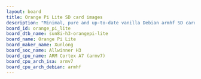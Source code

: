 ```yaml
---
layout: board
title: Orange Pi Lite SD card images
description: "Minimal, pure and up-to-date vanilla Debian armhf SD card images for Orange Pi Lite by Xunlong, SoC: Allwinner H3, CPU ISA: armv7"
board_id: orange_pi_lite
board_dtb_name: sun8i-h3-orangepi-lite
board_name: Orange Pi Lite
board_maker_name: Xunlong
board_soc_name: Allwinner H3
board_cpu_name: ARM Cortex A7 (armv7)
board_cpu_arch_isa: armv7
board_cpu_arch_debian: armhf
---
```

